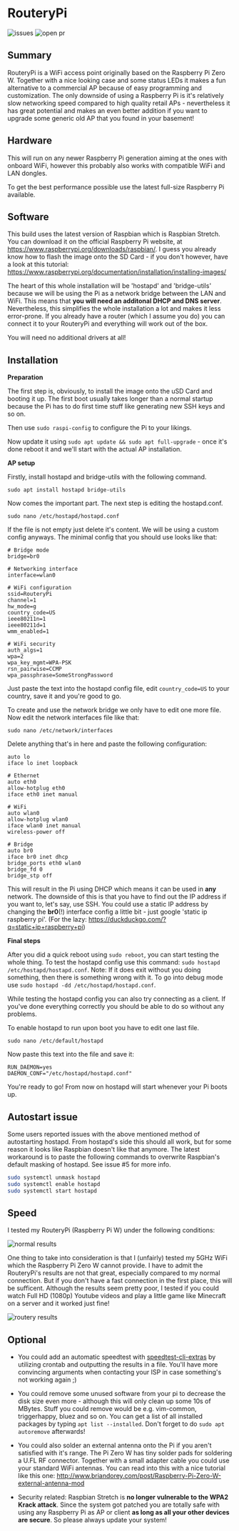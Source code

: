 # RouteryPi

![issues](https://img.shields.io/github/issues/Phoenix1747/RouteryPi.svg?style=for-the-badge) ![open pr](https://img.shields.io/github/issues-pr-raw/phoenix1747/RouteryPi.svg?style=for-the-badge)

## Summary

RouteryPi is a WiFi access point originally based on the Raspberry Pi Zero W. Together with a nice looking case and some status LEDs it makes a fun alternative to a commercial AP because of easy programming and customization. The only downside of using a Raspberry Pi is it's relatively slow networking speed compared to high quality retail APs - nevertheless it has great potential and makes an even better addition if you want to upgrade some generic old AP that you found in your basement!

## Hardware

This will run on any newer Raspberry Pi generation aiming at the ones with onboard WiFi, however this probably also works with compatible WiFi and LAN dongles.

To get the best performance possible use the latest full-size Raspberry Pi available.

## Software

This build uses the latest version of Raspbian which is Raspbian Stretch. You can download it on the official Raspberry Pi website, at https://www.raspberrypi.org/downloads/raspbian/. I guess you already know how to flash the image onto the SD Card - if you don't however, have a look at this tutorial: https://www.raspberrypi.org/documentation/installation/installing-images/

The heart of this whole installation will be 'hostapd' and 'bridge-utils' because we will be using the Pi as a network bridge between the LAN and WiFi. This means that **you will need an additonal DHCP and DNS server**. Nevertheless, this simplifies the whole installation a lot and makes it less error-prone. If you already have a router (which I assume you do) you can connect it to your RouteryPi and everything will work out of the box.

You will need no additional drivers at all!

## Installation

**Preparation**

The first step is, obviously, to install the image onto the uSD Card and booting it up. The first boot usually takes longer than a normal startup because the Pi has to do first time stuff like generating new SSH keys and so on.

Then use ```sudo raspi-config``` to configure the Pi to your likings.

Now update it using ```sudo apt update && sudo apt full-upgrade``` - once it's done reboot it and we'll start with the actual AP installation.

**AP setup**

Firstly, install hostapd and bridge-utils with the following command.
```
sudo apt install hostapd bridge-utils
```

Now comes the important part. The next step is editing the hostapd.conf.
```
sudo nano /etc/hostapd/hostapd.conf
```

If the file is not empty just delete it's content. We will be using a custom config anyways. The minimal config that you should use looks like that:
```
# Bridge mode
bridge=br0

# Networking interface
interface=wlan0

# WiFi configuration
ssid=RouteryPi
channel=1
hw_mode=g
country_code=US
ieee80211n=1
ieee80211d=1
wmm_enabled=1

# WiFi security
auth_algs=1
wpa=2
wpa_key_mgmt=WPA-PSK
rsn_pairwise=CCMP
wpa_passphrase=SomeStrongPassword
```
Just paste the text into the hostapd config file, edit ```country_code=US``` to your country, save it and you're good to go.

To create and use the network bridge we only have to edit one more file. Now edit the network interfaces file like that:
```
sudo nano /etc/network/interfaces
```

Delete anything that's in here and paste the following configuration:
```
auto lo
iface lo inet loopback

# Ethernet
auto eth0
allow-hotplug eth0
iface eth0 inet manual

# WiFi
auto wlan0
allow-hotplug wlan0
iface wlan0 inet manual
wireless-power off

# Bridge
auto br0
iface br0 inet dhcp
bridge_ports eth0 wlan0
bridge_fd 0
bridge_stp off
```
This will result in the Pi using DHCP which means it can be used in **any** network. The downside of this is that you have to find out the IP address if you want to, let's say, use SSH. You could use a static IP address by changing the **br0**(!) interface config a little bit - just google 'static ip raspberry pi'. (For the lazy: https://duckduckgo.com/?q=static+ip+raspberry+pi)

**Final steps**

After you did a quick reboot using ```sudo reboot```, you can start testing the whole thing. To test the hostapd config use this command: ```sudo hostapd /etc/hostapd/hostapd.conf```. Note: If it does exit without you doing something, then there is something wrong with it. To go into debug mode use ```sudo hostapd -dd /etc/hostapd/hostapd.conf```.

While testing the hostapd config you can also try connecting as a client. If you've done everything correctly you should be able to do so without any problems.

To enable hostapd to run upon boot you have to edit one last file.
```
sudo nano /etc/default/hostapd
```

Now paste this text into the file and save it:
```
RUN_DAEMON=yes
DAEMON_CONF="/etc/hostapd/hostapd.conf"
```

You're ready to go! From now on hostapd will start whenever your Pi boots up.

## Autostart issue

Some users reported issues with the above mentioned method of autostarting hostapd. From hostapd's side this should all work, but for some reason it looks like Raspbian doesn't like that anymore. The latest workaround is to paste the following commands to overwrite Raspbian's default masking of hostapd. See issue #5 for more info.

```sh
sudo systemctl unmask hostapd
sudo systemctl enable hostapd
sudo systemctl start hostapd
```

## Speed

I tested my RouteryPi (Raspberry Pi W) under the following conditions:

![normal results](screenshots/normal_result.png)

One thing to take into consideration is that I (unfairly) tested my 5GHz WiFi which the Raspberry Pi Zero W cannot provide. I have to admit the RouteryPi's results are not that great, especially compared to my normal connection. But if you don't have a fast connection in the first place, this will be sufficent. Although the results seem pretty poor, I tested if you could watch Full HD (1080p) Youtube videos and play a little game like Minecraft on a server and it worked just fine!

![routery results](screenshots/routery_result.png)

## Optional

* You could add an automatic speedtest with [speedtest-cli-extras](https://github.com/HenrikBengtsson/speedtest-cli-extras) by utilizing crontab and outputting the results in a file. You'll have more convincing arguments when contacting your ISP in case something's not working again ;)

* You could remove some unused software from your pi to decrease the disk size even more - although this will only clean up some 10s of MBytes. Stuff you could remove would be e.g. vim-common, triggerhappy, bluez and so on. You can get a list of all installed packages by typing ```apt list --installed```. Don't forget to do ```sudo apt autoremove``` afterwards!

* You could also solder an external antenna onto the Pi if you aren't satisfied with it's range. The Pi Zero W has tiny solder pads for soldering a U.FL RF connector. Together with a small adapter cable you could use your standard WiFi antennas. You can read into this with a nice tutorial like this one: http://www.briandorey.com/post/Raspberry-Pi-Zero-W-external-antenna-mod

* Security related: Raspbian Stretch is **no longer vulnerable to the WPA2 Krack attack**. Since the system got patched you are totally safe with using any Raspberry Pi as AP or client **as long as all your other devices are secure**. So please always update your system!

